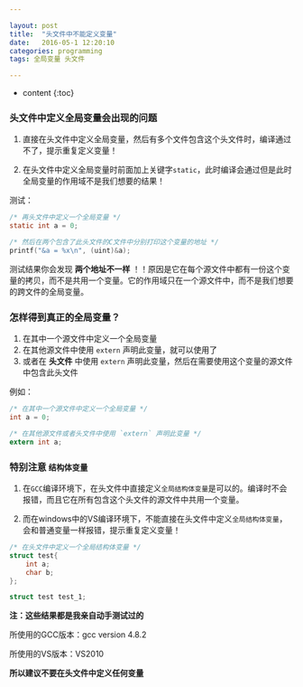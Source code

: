 ```yaml
---

layout: post
title:  "头文件中不能定义变量"
date:   2016-05-1 12:20:10
categories: programming
tags: 全局变量 头文件

---
```


* content
{:toc}

### 头文件中定义全局变量会出现的问题

1. 直接在头文件中定义全局变量，然后有多个文件包含这个头文件时，编译通过不了，提示重复定义变量！

2. 在头文件中定义全局变量时前面加上关键字`static`，此时编译会通过但是此时全局变量的作用域不是我们想要的结果！

测试：

```c
/* 再头文件中定义一个全局变量 */
static int a = 0;

/* 然后在两个包含了此头文件的C文件中分别打印这个变量的地址 */
printf("&a = %x\n", (uint)&a);

```

测试结果你会发现 __两个地址不一样__ ！！原因是它在每个源文件中都有一份这个变量的拷贝，而不是共用一个变量。它的作用域只在一个源文件中，而不是我们想要的跨文件的全局变量。

### 怎样得到真正的全局变量？

1. 在其中一个源文件中定义一个全局变量
2. 在其他源文件中使用 `extern` 声明此变量，就可以使用了
3. 或者在 __头文件__ 中使用 `extern` 声明此变量，然后在需要使用这个变量的源文件中包含此头文件

例如：

```c
/* 在其中一个源文件中定义一个全局变量 */
int a = 0;

/* 在其他源文件或者头文件中使用 `extern` 声明此变量 */
extern int a;

```

### 特别注意 `结构体变量` 

1. 在`GCC`编译环境下，在头文件中直接定义`全局结构体变量`是可以的。编译时不会报错，而且它在所有包含这个头文件的源文件中共用一个变量。

2. 而在windows中的VS编译环境下，不能直接在头文件中定义`全局结构体变量`，会和普通变量一样报错，提示重复定义变量！

```c
/* 在头文件中定义一个全局结构体变量 */
struct test{
    int a;
    char b;
};

struct test test_1;
```


__注：这些结果都是我亲自动手测试过的__

所使用的GCC版本：gcc version 4.8.2

所使用的VS版本：VS2010

__所以建议不要在头文件中定义任何变量__